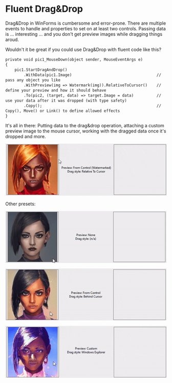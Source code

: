 # Fluent Drag&Drop

Drag&Drop in WinForms is cumbersome and error-prone. There are multiple events to handle and properties to set on at least two controls. Passing data is ... interesting ... and you don't get preview images while dragging things aroud.

Wouldn't it be great if you could use Drag&Drop with fluent code like this?

```
private void pic1_MouseDown(object sender, MouseEventArgs e)
{
    pic1.StartDragAndDrop()
        .WithData(pic1.Image)                                     // pass any object you like
        .WithPreview(img => Watermark(img)).RelativeToCursor()    // define your preview and how it should behave
        .To(pic2, (target, data) => target.Image = data)          // use your data after it was dropped (with type safety)
        .Copy();                                                  // Copy(), Move() or Link() to define allowed effects
}
```
It's all in there: Putting data to the drag&drop operation, attaching a custom preview image to the mouse cursor, working with the dragged data once it's dropped and more.

![Screenshot](doc/4.gif)

Other presets:

![Screenshot](doc/1.gif)

![Screenshot](doc/2.gif)

![Screenshot](doc/3.gif)
